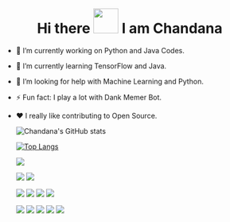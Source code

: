 <h1 align="center">Hi there <img src="https://raw.githubusercontent.com/MartinHeinz/MartinHeinz/master/wave.gif" width="50px">
 I am Chandana</h1>
 

- 🔭 I’m currently working on Python and Java Codes.
- 🌱 I’m currently learning TensorFlow and Java.
- 🤔 I’m looking for help with Machine Learning and Python.
- ⚡ Fun fact: I play a lot with Dank Memer Bot.
- :heart:  I really like contributing to Open Source.


    ![Chandana's GitHub stats](https://github-readme-stats.vercel.app/api?username=RChandana&theme=dark&show_icons=true)

   
   
     [![Top Langs](https://github-readme-stats.vercel.app/api/top-langs/?username=RChandana&theme=dark&show_icons=true)](https://github.com/anuraghazra/github-readme-stats)



     ![](https://komarev.com/ghpvc/?username=RChandana&style=plastic&color=ff69b4&label=TOTAL+NUMBER+OF+PROFILE+VIEWS)


     ![](https://img.shields.io/badge/OS-MAC-informational?style=plastic&logo=<LOGO_NAME>&logoColor=white&color=RED)                ![](https://img.shields.io/badge/OS-WINDOWS-informational?style=plastic&logo=<LOGO_NAME>&logoColor=white&color=RED) 
     
     
     ![](https://img.shields.io/badge/CODE-PYTHON-informational?style=plastic&logo=<LOGO_NAME>&logoColor=white&color=RED)                   ![](https://img.shields.io/badge/CODE-JAVA-informational?style=plastic&logo=<LOGO_NAME>&logoColor=white&color=RED)                     ![](https://img.shields.io/badge/CODE-HTML-informational?style=plastic&logo=<LOGO_NAME>&logoColor=white&color=RED)                     ![](https://img.shields.io/badge/CODE-C++-informational?style=plastic&logo=<LOGO_NAME>&logoColor=white&color=RED)
     
     
     ![](https://img.shields.io/badge/TOOLS-MATLAB-informational?style=plastic&logo=<LOGO_NAME>&logoColor=white&color=RED)           ![](https://img.shields.io/badge/TOOLS-GITHUB-informational?style=plastic&logo=<LOGO_NAME>&logoColor=white&color=RED)                    ![](https://img.shields.io/badge/TOOLS-VS_CODE-informational?style=plastic&logo=<LOGO_NAME>&logoColor=white&color=RED)                   ![](https://img.shields.io/badge/TOOLS-FIGMA-informational?style=plastic&logo=<LOGO_NAME>&logoColor=white&color=RED)                     ![](https://img.shields.io/badge/TOOLS-DevEco_STUDIO-informational?style=plastic&logo=<LOGO_NAME>&logoColor=white&color=RED)                                     
